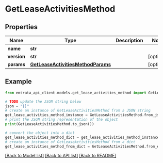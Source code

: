 # GetLeaseActivitiesMethod


## Properties

Name | Type | Description | Notes
------------ | ------------- | ------------- | -------------
**name** | **str** |  | 
**version** | **str** |  | [optional] 
**params** | [**GetLeaseActivitiesMethodParams**](GetLeaseActivitiesMethodParams.md) |  | [optional] 

## Example

```python
from entrata_api_client.models.get_lease_activities_method import GetLeaseActivitiesMethod

# TODO update the JSON string below
json = "{}"
# create an instance of GetLeaseActivitiesMethod from a JSON string
get_lease_activities_method_instance = GetLeaseActivitiesMethod.from_json(json)
# print the JSON string representation of the object
print(GetLeaseActivitiesMethod.to_json())

# convert the object into a dict
get_lease_activities_method_dict = get_lease_activities_method_instance.to_dict()
# create an instance of GetLeaseActivitiesMethod from a dict
get_lease_activities_method_from_dict = GetLeaseActivitiesMethod.from_dict(get_lease_activities_method_dict)
```
[[Back to Model list]](../README.md#documentation-for-models) [[Back to API list]](../README.md#documentation-for-api-endpoints) [[Back to README]](../README.md)


